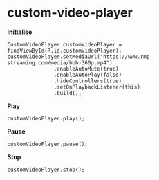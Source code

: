 # custom-video-player

<b>Initialise</b>

    CustomVideoPlayer customVideoPlayer = findViewById(R.id.customVideoPlayer);     
    customVideoPlayer.setMediaUrl("https://www.rmp-streaming.com/media/bbb-360p.mp4")
                   .enableAutoMute(true)
                   .enableAutoPlay(false)
                   .hideControllers(true)
                   .setOnPlaybackListener(this)
                   .build();

<b>Play</b>
      
    customVideoPlayer.play();

<b>Pause</b>
     
    customVideoPlayer.pause();

<b>Stop</b>
 
    customVideoPlayer.stop();
